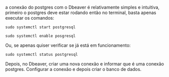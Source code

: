 a conexão do postgres com o Dbeaver é relativamente simples e intuitiva, primeiro o postgres deve estar rodando então no terminal, basta apenas executar os comandos:


```
sudo systemctl start postgresql
```

```
sudo systemctl enable posgresql
```

Ou, se apenas quiser verificar se já está em funcionamento:
```
sudo systemctl status postgresql
```


Depois, no Dbeaver, criar uma nova conexão e informar que é uma conexão postgres. Configurar a conexão e depois criar o banco de dados.
